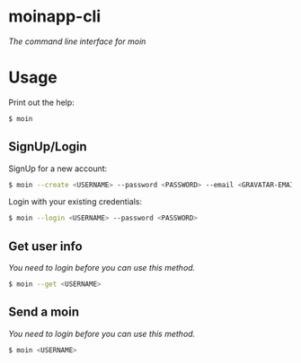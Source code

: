 # moinapp-cli

*The command line interface for moin*

# Usage

Print out the help:
```bash
$ moin
```

## SignUp/Login

SignUp for a new account:
```bash
$ moin --create <USERNAME> --password <PASSWORD> --email <GRAVATAR-EMAIL>
```

Login with your existing credentials:
```bash
$ moin --login <USERNAME> --password <PASSWORD>
```

## Get user info

*You need to login before you can use this method.*

```bash
$ moin --get <USERNAME>
```

## Send a moin

*You need to login before you can use this method.*

```bash
$ moin <USERNAME>
```
